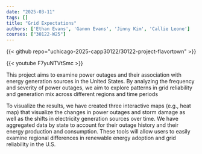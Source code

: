 ```yaml
---
date: "2025-03-11"
tags: []
title: "Grid Expectations"
authors: ['Ethan Evans', 'Ganon Evans', 'Jinny Kim', 'Callie Leone']
courses: ["30122-W25"]
---
```


{{< github repo="uchicago-2025-capp30122/30122-project-flavortown" >}}

{{< youtube F7yuNTVtSmc >}}

This project aims to examine power outages and their association with energy generation sources in the United States. By analyzing the frequency and severity of power outages, we aim to explore patterns in grid reliability and generation mix across different regions and time periods

To visualize the results, we have created three interactive maps (e.g., heat map) that visualize the changes in power outages and storm damage as well as the shifts in electricity generation sources over time. We have aggregated data by state to account for their outage history and their energy production and consumption. These tools will allow users to easily examine regional differences in renewable energy adoption and grid reliability in the U.S.
